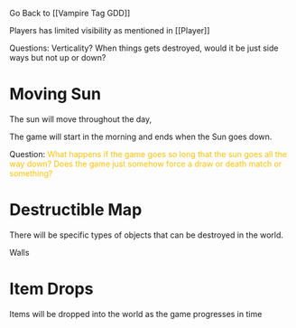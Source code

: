 Go Back to [[Vampire Tag GDD]]

Players has limited visibility as mentioned in [[Player]]

Questions:
Verticality? When things gets destroyed, would it be just side ways but not up or down?

# Moving Sun
The sun will move throughout the day,

The game will start in the morning and ends when the Sun goes down.

Question:
<span style="color:rgb(255, 192, 0)">What happens if the game goes so long that the sun goes all the way down? </span>
<span style="color:rgb(255, 192, 0)">Does the game just somehow force a draw or death match or something?</span>


# Destructible Map
There will be specific types of objects that can be destroyed in the world.

Walls

# Item Drops
Items will be dropped into the world as the game progresses in time

